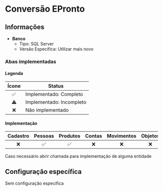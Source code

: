 # Conversão EPronto  
## Informações  
- **Banco**  
    - Tipo: SQL Server  
    - Versão Especifica: Utilizar mais novo  

### Abas implementadas

#### Legenda

| Ícone | Status                   |
| :-----: | ------------------------ |
| ✅    | Implementado: Completo   |
| ⚠️    | Implementado: Incompleto |
| ❌    | Não implementado         |
  
#### Implementação

| Cadastro | Pessoas | Produtos | Contas | Movimentos | Objetos |
|:--------:|:-------:|:--------:|:------:|:----------:|:-------:|
|    ❌    |   ✅    |    ✅    |   ❌   |     ❌     |   ❌    | 

Caso necessário abrir chamada para implementação de alguma entidade

## Configuração específica  
Sem configuração específica
